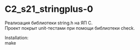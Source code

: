 # C2_s21_stringplus-0
Реализация библиотеки string.h на ЯП С. \
Проект покрыт unit-тестами при помощи библиотеки check.

Installation: \
make
